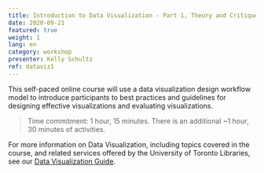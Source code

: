 ```yaml
---
title: Introduction to Data Visualization - Part 1, Theory and Critique
date: 2020-09-21
featured: true
weight: 1
lang: en
category: workshop
presenter: Kelly Schultz
ref: dataviz1
---
```

This self-paced online course will use a data visualization design workflow model to introduce participants to best practices and guidelines for designing effective visualizations and evaluating visualizations.

>Time commitment: 1 hour, 15 minutes. There is an additional ~1 hour, 30 minutes of activities.

For more information on Data Visualization, including topics covered in the course, and related services offered by the University of Toronto Libraries, see our [Data Visualization Guide](https://mdl.library.utoronto.ca/dataviz/getting-started).
